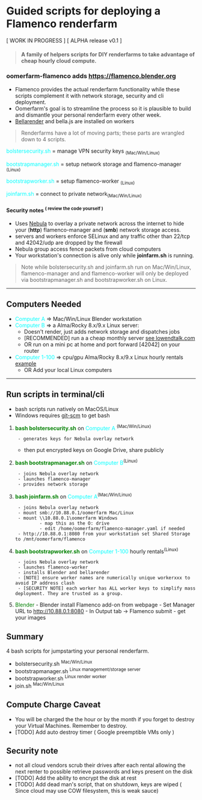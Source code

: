 # Guided scripts for deploying a Flamenco renderfarm 

[ WORK IN PROGRESS ]
[ ALPHA release v0.1 ]

>#### A family of helpers scripts for DIY renderfarms to take advantage of cheap hourly cloud compute.

### oomerfarm-flamenco adds https://flamenco.blender.org
- Flamenco provides the actual renderfarm functionality while these scripts complement it with network storage, security and cli deployment.
- Oomerfarm's goal is to streamline the process so it is plausible to build and dismantle your personal renderfarm every other week.
- [Bellarender](https://bellarender.com) and bella.js are installed on workers
>Renderfarms have a lot of moving parts; these parts are wrangled down to 4 scripts.

<span style="color:cyan;">bolstersecurity.sh</span> = manage VPN security keys <sub>(Mac/Win/Linux)</sub>

<span style="color:cyan;">bootstrapmanager.sh</span> = setup network storage and flamenco-manager <sub>(Linux)</sub>

<span style="color:cyan;">bootstrapworker.sh</span> = setup flamenco-worker <sub>(Linux)</sub>

<span style="color:cyan;">joinfarm.sh</span> = connect to private network<sub>(Mac/Win/Linux)</sub>

#### Security notes <sup>( review the code yourself )</sup>

- Uses [Nebula](https://github.com/slackhq/nebula) to overlay a private network across the internet to hide your (**http**)  flamenco-manager and (**smb**) network storage access.
- servers and workers enforce SELinux and any traffic other than 22/tcp and 42042/udp are dropped by the firewall
- Nebula group access fence packets from cloud computers
- Your workstation's connection is alive only while **joinfarm.sh** is running. 

> Note while bolstersecurity.sh and joinfarm.sh run on Mac/Win/Linux, flamenco-manager and and flamenco-worker will only be deployed via bootstrapmanager.sh and bootstrapworker.sh on Linux.

---
## Computers Needed
- <span style="color:cyan;">Computer A</span> => Mac/Win/Linux Blender workstation
- <span style="color:cyan;">Computer B</span> => a Alma/Rocky 8.x/9.x Linux server: 
    - Doesn't render, just adds network storage and dispatches jobs
    - [RECOMMENDED] run a a cheap monthly server [see lowendtalk.com](https://lowendtalk.com/categories/offers)
    - OR run on a mini pc at home and port forward [42042] on your router 
- <span style="color:cyan;">Computer 1-100</span> => cpu/gpu Alma/Rocky 8.x/9.x Linux hourly rentals [example](https://tensordock.com/)
    - OR Add your local Linux computers 
---

## Run scripts in terminal/cli 
- bash scripts run natively on MacOS/Linux
- Windows requires [git-scm](https://git-scm.com) to get bash

1. <span style="color:green;">**bash bolstersecurity.sh**</span> on <span style="color:cyan;">Computer A</span> <sup>(Mac/Win/Linux)</sup> 

        - generates keys for Nebula overlay network
   - then put encrypted keys on Google Drive, share publicly
2. <span style="color:green;">**bash bootstrapmanager.sh**</span> on <span style="color:cyan;">Computer B</span><sup>(Linux)</sup>
        
        - joins Nebula overlay network
        - launches flamenco-manager
        - provides network storage 

3. <span style="color:green;">**bash joinfarm.sh**</span> on <span style="color:cyan;">Computer A</span><sup>(Mac/Win/Linux)</sup>
        
        - joins Nebula overlay network
        - mount smb://10.88.0.1/oomerfarm Mac/Linux
        - mount \\10.88.0.1\oomerfarm Windows
                - map this as the O: drive
                - edit /home/oomerfarm/flamenco-manager.yaml if needed
        - http://10.88.0.1:8080 from your workstation set Shared Storage to /mnt/oomerfarm/flamenco

4. <span style="color:green;">**bash bootstrapworker.sh**</span> on <span style="color:cyan;">Computer 1-100</span> hourly rentals<sup>(Linux)</sup>

        - joins Nebula overlay network
        - launches flamenco-worker
        - installs Blender and bellarender
        - [NOTE] ensure worker names are numerically unique workerxxx to avoid IP address clash
        - [SECURITY NOTE] each worker has ALL worker keys to simplify mass deployment. They are trusted as a group. 

5. <span style="color:green;">Blender</span> 
        - Blender install Flamenco add-on from webpage
        - Set Manager URL to http://10.88.0.1:8080 
        - In Output tab -> Flamenco  submit 
        - get your images


## Summary

4 bash scripts for jumpstarting your personal renderfarm.

- bolstersecurity.sh <sup>Mac/Win/Linux</sup>
- bootstrapmanager.sh <sup>Linux management/storage server</sup>
- bootstrapworker.sh <sup>Linux render worker</sup>
- join.sh <sup>Mac/Win/Linux</sup>

## Compute Charge Caveat
- You will be charged the the hour or by the month if you forget to destroy your Virtual Machines. Remember to destroy.
- [TODO] Add auto destroy timer ( Google preemptible VMs only )

## Security note
- not all cloud vendors scrub their drives after each rental allowing the next renter to possible retrieve passwords and keys present on the disk
- [TODO] Add the ability to encrypt the disk at rest
- [TODO] Add dead man's script, that on shutdown, keys are wiped ( Since cloud may use COW filesystem, this is weak sauce)